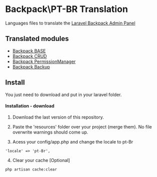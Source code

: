 # Backpack\PT-BR Translation

Languages files to translate the [Laravel Backpack Admin Panel](https://backpackforlaravel.com/)

## Translated modules

* [Backpack BASE](https://github.com/Laravel-Backpack/Base)
* [Backpack CRUD](https://github.com/Laravel-Backpack/CRUD)
* [Backpack PermissionManager](https://github.com/Laravel-Backpack/BackupManager)
* [Backpack Backup](https://github.com/Laravel-Backpack/PermissionManager)

## Install

You just need to download and put in your laravel folder.

#### Installation - download

1) Download the last version of this repository.

2) Paste the 'resources' folder over your project (merge them). No file overwrite warnings should come up.

3) Acess your config/app.php and change the locale to pt-Br
```
'locale' => 'pt-Br',
```

4) Clear your cache [Optional]
```
php artisan cache:clear
```
